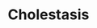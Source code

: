 ---
annotations:
- id: DOID:13580
  type: Disease Ontology
  value: cholestasis
- id: PW:0002480
  parent: disease pathway
  type: Pathway Ontology
  value: cholestasis pathway
- id: CL:0000182
  parent: native cell
  type: Cell Type Ontology
  value: hepatocyte
authors:
- VPencheva
- Susan
- Fehrhart
- Egonw
- Eweitz
citedin: ''
communities: []
description: Cholestasis - bile flow obstruction
last-edited: 2024-07-23
ndex: null
organisms:
- Homo sapiens
redirect_from:
- /index.php/Pathway:WP5238
- /instance/WP5238
- /instance/WP5238_r134499
revision: r134499
schema-jsonld:
- '@context': https://schema.org/
  '@id': https://wikipathways.github.io/pathways/WP5238.html
  '@type': Dataset
  creator:
    '@type': Organization
    name: WikiPathways
  description: Cholestasis - bile flow obstruction
  keywords:
  - ABCB11
  - ABCB4
  - ABCC2
  - ABCG5
  - ABCG8
  - ATP8B1
  - Acetyl CoA
  - Ba
  - Bile acid
  - Cations
  - Chol
  - Cholesterol
  - Cholesteryl esters
  - GSH
  - HCO3(-)
  - HDL
  - HMGCR
  - LDL
  - LDLR
  - MRP3
  - MRP4
  - NR1H4
  - NR1I3
  - NTCP
  - Na+
  - OATPs
  - OCT1
  - PPAR-a
  - Phospholipids
  - RXRA
  - SR-B1
  - TJP2
  - mEH
  license: CC0
  name: Cholestasis
seo: CreativeWork
title: Cholestasis
wpid: WP5238
---
